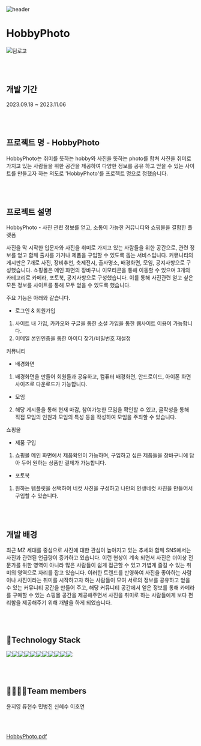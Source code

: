 ![header](https://capsule-render.vercel.app/api?type=waving&color=auto&height=300&width=auto&section=header&text=Welcome%20to%20HobbyPhoto%20Project%20🖐️&fontSize=35&animation=fadeIn&fontAlignY=38)

# HobbyPhoto
![팀로고](https://github.com/kh-final3/hobbyphoto/assets/134485729/3e8e7309-abb4-4e59-8d58-d4273dbfd555)

<br><br>

## 개발 기간
2023.09.18 ~ 2023.11.06

<br><br>

## 프로젝트 명 - HobbyPhoto
HobbyPhoto는 취미를 뜻하는 hobby와 사진을 뜻하는 photo를 합쳐 사진을 취미로 가지고 있는 사람들을 위한 공간을 제공하여 다양한 정보를 공유 하고 얻을 수 있는 사이트를 만들고자 하는 의도로 'HobbyPhoto'를 프로젝트 명으로 정했습니다.

<br><br>

## 프로젝트 설명
HobbyPhoto - 사진 관련 정보를 얻고, 소통이 가능한 커뮤니티와 쇼핑몰을 결합한 플랫폼

사진을 막 시작한 입문자와 사진을 취미로 가지고 있는 사람들을 위한 공간으로, 관련 정보를 얻고 함께 출사를 가거나 제품을 구입할 수 있도록 돕는 서비스입니다.
커뮤니티의 게시판은 7개로 사진, 장비추천, 축제전시, 출사명소, 배경화면, 모임, 공지사항으로 구성했습니다.
쇼핑몰은 메인 화면의 장바구니 이모티콘을 통해 이동할 수 있으며 3개의 카테고리로 카메라, 포토북, 공지사항으로 구성했습니다.
이를 통해 사진관련 얻고 싶은 모든 정보를 사이트를 통해 모두 얻을 수 있도록 했습니다.

주요 기능은 아래와 같습니다.

- 로그인 & 회원가입
1. 사이트 내 가입, 카카오와 구글을 통한 소셜 가입을 통한 웹사이트 이용이 가능합니다.
2. 이메일 본인인증을 통한 아이디 찾기/비밀번호 재설정


커뮤니티
- 배경화면
1. 배경화면을 만들어 회원들과 공유하고, 컴퓨터 배경화면, 안드로이드, 아이폰 화면 사이즈로 다운로드가 가능합니다.
- 모임
2. 해당 게시물을 통해 현재 마감, 참여가능한 모임을 확인할 수 있고, 글작성을 통해 직접 모임의 인원과 모임의 특성 등을 작성하여 모임을 주최할 수 있습니다.


쇼핑몰
- 제품 구입
1. 쇼핑몰 메인 화면에서 제품확인이 가능하며, 구입하고 싶은 제품들을 장바구니에 담아 두어 원하는 상품만 결제가 가능합니다.
- 포토북
1. 원하는 템플릿을 선택하여 네컷 사진을 구성하고 나만의 인생네컷 사진을 만들어서 구입할 수 있습니다. 

<br><br>

## 개발 배경
최근 MZ 세대를 중심으로 사진에 대한 관심이 높아지고 있는 추세와 함께 SNS에서는 사진과 관련된 언급량이 증가하고 있습니다. 이런 현상이 계속 되면서 사진은 더이상 전문가를 위한 영역이 아니라 많은 사람들이 쉽게 접근할 수 있고 가볍게 즐길 수 있는 취미의 영역으로 자리를 잡고 있습니다. 
이러한 트렌드를 반영하여 사진을 좋아하는 사람이나 사진이라는 취미를 시작하고자 하는 사람들이 모여 서로의 정보를 공유하고 얻을 수 있는 커뮤니티 공간을 만들어 주고, 해당 커뮤니티 공간에서 얻은 정보를 통해 카메라를 구매할 수 있는 쇼핑몰 공간을 제공해주면서 사진을 취미로 하는 사람들에게 보다 편리함을 제공해주기 위해 개발을 하게 되었습니다. 

<br><br>

## 🌈Technology Stack
<div style="display:flex; flex-direction:row;">
    <img src="https://img.shields.io/badge/Java-007396?style=for-the-badge&logo=Java&logoColor=white"> 
    <img src="https://img.shields.io/badge/Spring-6DB33F?style=for-the-badge&logo=spring&logoColor=white"> 
  <img src="https://img.shields.io/badge/github-181717?style=for-the-badge&logo=github&logoColor=white"> 
    <img src="https://img.shields.io/badge/oracle-F80000?style=for-the-badge&logo=oracle&logoColor=white"> 
  <img src="https://img.shields.io/badge/jquery-0769AD?style=for-the-badge&logo=jquery&logoColor=white"> 
    <br>
    <img src="https://img.shields.io/badge/apache tomcat-F8DC75?style=for-the-badge&logo=apachetomcat&logoColor=black">
 <img src="https://img.shields.io/badge/visual studio code-007ACC?style=for-the-badge&logo=visualstudiocode&logoColor=white">
    <br>
      <img src="https://img.shields.io/badge/html5-E34F26?style=for-the-badge&logo=html5&logoColor=white"> 
    <img src="https://img.shields.io/badge/css-1572B6?style=for-the-badge&logo=css3&logoColor=white"> 
    <img src="https://img.shields.io/badge/javascript-F7DF1E?style=for-the-badge&logo=javascript&logoColor=black"> 
    <img src="https://img.shields.io/badge/bootstrap-7952B3?style=for-the-badge&logo=bootstrap&logoColor=white">
</div>

<br><br>

## 👨‍👩‍👧‍👦Team members
<div style="display:flex; flex-direction:row;">
 윤지영
 류현수
 민병진
 신혜수
 이호연
 
 </div>

<br><br>

[HobbyPhoto.pdf](https://github.com/kh-final3/hobbyphoto/files/12911399/HobbyPhoto.pdf)
